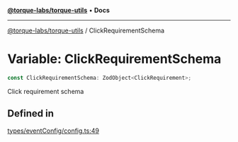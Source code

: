 [**@torque-labs/torque-utils**](../README.md) • **Docs**

***

[@torque-labs/torque-utils](../README.md) / ClickRequirementSchema

# Variable: ClickRequirementSchema

```ts
const ClickRequirementSchema: ZodObject<ClickRequirement>;
```

Click requirement schema

## Defined in

[types/eventConfig/config.ts:49](https://github.com/torque-labs/torque-utils/blob/fcba00c7b8994c0932484e8f489988b91291c603/types/eventConfig/config.ts#L49)
